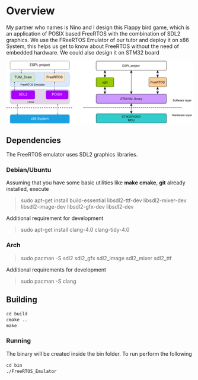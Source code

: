 # Overview

My partner who names is Nino and I design this Flappy bird game, which is an application of POSIX based FreeRTOS with the combination of SDL2 graphics. 
We use the FReeRTOS Emulator of our tutor and deploy it on x86 System, this helps us get to know about FreeRTOS without the need of embedded hardware. We could also design it on STM32 board


![](20230129135009.png)  

## Dependencies

The FreeRTOS emulator uses SDL2 graphics libraries.

### Debian/Ubuntu

Assuming that you have some basic utilities like **make** **cmake**, **git** already installed, execute
> sudo apt-get install build-essential libsdl2-ttf-dev libsdl2-mixer-dev libsdl2-image-dev libsdl2-gfx-dev libsdl2-dev

Additional requirement for development
> sudo apt-get install clang-4.0 clang-tidy-4.0

### Arch
> sudo pacman -S sdl2 sdl2_gfx sdl2_image sdl2_mixer sdl2_ttf

Additional requirements for development
> sudo pacman -S clang

## Building

```
cd build
cmake ..
make
```
### Running

The binary will be created inside the bin folder. To run perform the following
```
cd bin
./FreeRTOS_Emulator
```
